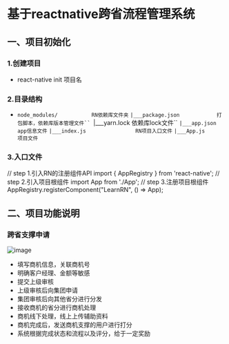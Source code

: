 # 基于reactnative跨省流程管理系统
## 一、项目初始化
### 1.创建项目
* react-native init 项目名
### 2.目录结构
* `node_modules/           RN依赖库文件夹`
    `|___package.json            打包脚本，依赖库版本管理文件``
    `|___yarn.lock               依赖库lock文件``
    `|___app.json                app信息文件`
    `|___index.js                RN项目入口文件`
    `|___App.js                  项目文件`
### 3.入口文件
// step 1.引入RN的注册组件API
import { AppRegistry } from 'react-native';
// step 2.引入项目根组件
import App from './App';
// step 3.注册项目根组件
AppRegistry.registerComponent("LearnRN", () => App);
## 二、项目功能说明
### 跨省支撑申请
![image](https://github.com/ChinaUnicomRI/jjfa_crossprovincial/blob/master/b5.jpg)
* 填写商机信息，关联商机号
* 明确客户经理、金额等敏感
* 提交上级审核
* 上级审核后向集团申请
* 集团审核后向其他省分进行分发
* 接收商机的省分进行商机处理
* 商机线下处理，线上上传辅助资料
* 商机完成后，发送商机支撑的用户进行打分
* 系统根据完成状态和流程以及评分，给于一定奖励

